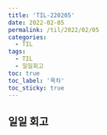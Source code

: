 ```yaml
---
title: 'TIL-220205'
date: 2022-02-05
permalink: /til/2022/02/05
categories:
  - TIL
tags:
  - TIL
  - 일일회고
toc: true
toc_label: '목차'
toc_sticky: true
---
```


## 일일 회고

<!--more-->
